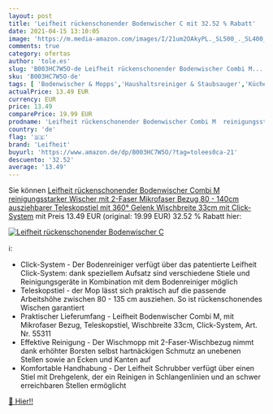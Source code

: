 ```yaml
---
layout: post
title: 'Leifheit rückenschonender Bodenwischer C mit 32.52 % Rabatt'
date: 2021-04-15 13:10:05
image: 'https://m.media-amazon.com/images/I/21um2OAkyPL._SL500_._SL400_.jpg'
comments: true
category: ofertas
author: 'tole.es'
slug: 'B003HC7W5O-de Leifheit rückenschonender Bodenwischer Combi M...'
sku: 'B003HC7W5O-de'
tags: [ 'Bodenwischer & Mopps','Haushaltsreiniger & Staubsauger','Küche, Haushalt & Wohnen','leifheit', ]
actualPrice: 13.49 EUR
currency: EUR
price: 13.49
comparePrice: 19.99 EUR
prodname: 'Leifheit rückenschonender Bodenwischer Combi M  reinigungsstarker Wischer mit 2-Faser Mikrofaser Bezug  80 - 140cm ausziehbarer Teleskopstiel mit 360° Gelenk  Wischbreite 33cm mit Click-System'
country: 'de'
flag: '🇩🇪'
brand: 'Leifheit'
buyurl: 'https://www.amazon.de/dp/B003HC7W5O/?tag=tolees0ca-21'
descuento: '32.52'
average: '13.49'
---
```


Sie können [Leifheit rückenschonender Bodenwischer Combi M  reinigungsstarker Wischer mit 2-Faser Mikrofaser Bezug  80 - 140cm ausziehbarer Teleskopstiel mit 360° Gelenk  Wischbreite 33cm mit Click-System](https://www.amazon.de/dp/B003HC7W5O/?tag=tolees0ca-21) mit Preis 13.49 EUR (original: 19.99 EUR) 32.52 % Rabatt hier:

[![Leifheit rückenschonender Bodenwischer C](https://m.media-amazon.com/images/I/21um2OAkyPL._SL500_._SL400_.jpg)](https://www.amazon.de/dp/B003HC7W5O/?tag=tolees0ca-21)

ℹ️:

- Click-System - Der Bodenreiniger verfügt über das patentierte Leifheit Click-System: dank speziellem Aufsatz sind verschiedene Stiele und Reinigungsgeräte in Kombination mit dem Bodenreiniger möglich
- Teleskopstiel - der Mop lässt sich praktisch auf die passende Arbeitshöhe zwischen 80 - 135 cm ausziehen. So ist rückenschonendes Wischen garantiert
- Praktischer Lieferumfang - Leifheit Bodenwischer Combi M, mit Mikrofaser Bezug, Teleskopstiel, Wischbreite 33cm, Click-System, Art. Nr. 55311
- Effektive Reinigung - Der Wischmopp mit 2-Faser-Wischbezug nimmt dank erhöhter Borsten selbst hartnäckigen Schmutz an unebenen Stellen sowie an Ecken und Kanten auf
- Komfortable Handhabung - Der Leifheit Schrubber verfügt über einen Stiel mit Drehgelenk, der ein Reinigen in Schlangenlinien und an schwer erreichbaren Stellen ermöglicht

[🛒 Hier!!](https://www.amazon.de/dp/B003HC7W5O/?tag=tolees0ca-21)
